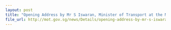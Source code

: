 ```yaml
---
layout: post
title: "Opening Address by Mr S Iswaran, Minister of Transport at the Milestone Completion Event for Cycling Paths in Central Area"
file_url: http://mot.gov.sg/news/Details/opening-address-by-mr-s-iswaran-minister-of-transport-at-the-milestone-completion-event-for-cycling-paths-in-central-area
---
```

